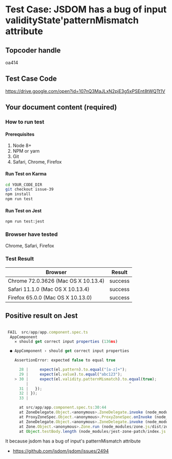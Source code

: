 # Test Case: JSDOM has a bug of input validityState'patternMismatch attribute

## Topcoder handle

oa414

## Test Case Code

<https://drive.google.com/open?id=107nQ3MaJLxN2pjE3g5xPSEnt8tWQTt1V>

## Your document content (required)

### How to run test

#### Prerequisites

1. Node 8+
2. NPM or yarn
3. Git
4. Safari, Chrome, Firefox

#### Run Test on Karma

```bash
cd YOUR_CODE_DIR
git checkout issue-39
npm install
npm run test

```

#### Run Test on Jest

```
npm run test:jest
```

### Browser have tested

Chrome, Safari, Firefox

### Test Result

| Browser                             | Result  |
| ----------------------------------- | ------- |
| Chrome 72.0.3626 (Mac OS X 10.13.4) | success |
| Safari 11.1.0 (Mac OS X 10.13.4)    | success |
| Firefox 65.0.0 (Mac OS X 10.13.0)   | success |

## Positive result on Jest

```javascript

 FAIL  src/app/app.component.spec.ts
  AppComponent
    ✕ should get correct input properties (136ms)

  ● AppComponent › should get correct input properties

    AssertionError: expected false to equal true

      28 |     expect(el.pattern).to.equal("[a-z]+");
      29 |     expect(el.value).to.equal("abc123");
    > 30 |     expect(el.validity.patternMismatch).to.equal(true);
         |                                            ^
      31 |   });
      32 | });
      33 |

      at src/app/app.component.spec.ts:30:44
      at ZoneDelegate.Object.<anonymous>.ZoneDelegate.invoke (node_modules/zone.js/dist/zone.js:391:26)
      at ProxyZoneSpec.Object.<anonymous>.ProxyZoneSpec.onInvoke (node_modules/zone.js/dist/proxy.js:129:39)
      at ZoneDelegate.Object.<anonymous>.ZoneDelegate.invoke (node_modules/zone.js/dist/zone.js:390:52)
      at Zone.Object.<anonymous>.Zone.run (node_modules/zone.js/dist/zone.js:150:43)
      at Object.testBody.length (node_modules/jest-zone-patch/index.js:50:27)

```

It because jsdom has a bug of input's patternMismatch attribute

- https://github.com/jsdom/jsdom/issues/2494
